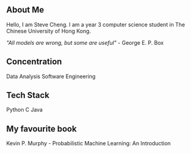 ## About Me
Hello, I am Steve Cheng. 
I am a year 3 computer science student in The Chinese University of Hong Kong.

*"All models are wrong, but some are useful"* - George E. P. Box

## Concentration
<list>
<item> Data Analysis </item>
<item> Software Engineering </item>

## Tech Stack
<list>
<item> Python </item>
<item> C </item>
<item> Java </item>

## My favourite book
<list>
<item> Kevin P. Murphy - Probabilistic Machine Learning: An Introduction </item>

